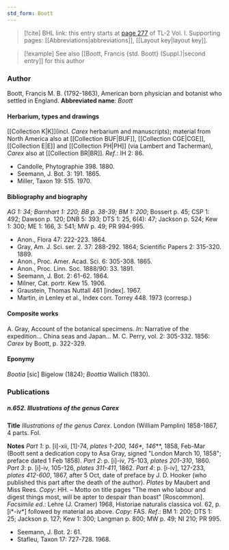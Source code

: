 ```yaml
---
std_form: Boott
---
```


> [!cite] BHL link: this entry starts at [page 277](https://www.biodiversitylibrary.org/page/33120408) of TL-2 Vol. I.
> Supporting pages: [[Abbreviations|abbreviations]], [[Layout key|layout key]].

> [!example] See also [[Boott, Francis {std. Boott} (Suppl.)|second entry]] for this author

### Author

Boott, Francis M. B. (1792-1863), American born physician and botanist who settled in England. 
**Abbreviated name**: *Boott*

#### Herbarium, types and drawings

[[Collection K|K]](incl. *Carex* herbarium and manuscripts); material from North America also at [[Collection BUF|BUF]], [[Collection CGE|CGE]], [[Collection E|E]] and [[Collection PH|PH]] (via Lambert and Tacherman), *Carex* also at [[Collection BR|BR]].
*Ref*.: IH 2: 86.
- Candolle, Phytographie 398. 1880.
- Seemann, J. Bot. 3: 191. 1865.
- Miller, Taxon 19: 515. 1970.

#### Bibliography and biography

*AG 1: 34; Barnhart 1: 220; BB p. 38-39; BM 1: 200*; Bossert p. 45; CSP 1: 492; Dawson p. 120; DNB 5: 393; DTS 1: 25, 6(4): 47; Jackson p. 524; Kew 1: 300; ME 1: 166, 3: 541; MW p. 49; PR 994-995.
- Anon., Flora 47: 222-223. 1864.
- Gray, Am. J. Sci. ser. 2. 37: 288-292. 1864; Scientific Papers 2: 315-320. 1889.
- Anon., Proc. Amer. Acad. Sci. 6: 305-308. 1865.
- Anon., Proc. Linn. Soc. 1888/90: 33. 1891.
- Seemann, J. Bot. 2: 61-62. 1864.
- Milner, Cat. portr. Kew 15. 1906.
- Graustein, Thomas Nuttall 461 \[index\]. 1967.
- Martin, *in* Lenley et al., Index corr. Torrey 448. 1973 (corresp.)

#### Composite works

A. Gray, Account of the botanical specimens. *In*: Narrative of the expedition... China seas and Japan... M. C. Perry, vol. 2: 305-332. 1856: *Carex* by Boott, p. 322-329.

#### Eponymy

*Bootia* \[sic\] Bigelow (1824); *Boottia* Wallich (1830).

### Publications

##### n.652. Illustrations of the genus Carex

**Title**
*Illustrations of the genus Carex*. London (William Pamplin) 1858-1867, 4 parts. Fol.

**Notes**
*Part 1*: p. \[i\]-xii, \[1\]-74, *plates 1-200, 146\*, 146*\*\*, 1858, Feb-Mar (Boott sent a dedication copy to Asa Gray, signed "London March 10, 1858"; preface dated 1 Feb 1858).
*Part 2*: p. \[i\]-iv, 75-103, *plates 201-310*, 1860.
*Part 3*: p. \[i\]-iv, 105-126, *plates 311-411*, 1862.
*Part 4*: p. \[i-iv\], 127-233, *plates 412-600*, 1867, after 5 Oct, date of preface by J. D. Hooker (who published this part after the death of the author).
*Plates* by Maubert and Miss Rees. *Copy*: HH. – Motto on title pages "The men who labour and digest things most, will be apter to despair than boast" \[Roscommon\].
*Facsimile ed*.: Lehre (J. Cramer) 1968, Historiae naturalis classica vol. 62, p. \[i\*-iv\*\] followed by material as above. *Copy*: FAS.
*Ref*.: BM 1: 200; DTS 1: 25; Jackson p. 127; Kew 1: 300; Langman p. 800; MW p. 49; NI 210; PR 995.
- Seemann, J. Bot. 2: 61.
- Stafleu, Taxon 17: 727-728. 1968.

